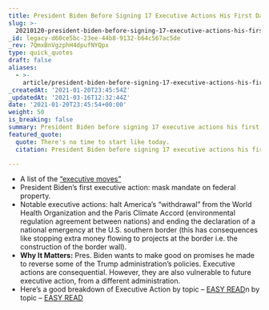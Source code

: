 ```yaml
---
title: President Biden Before Signing 17 Executive Actions His First Day in Office.
slug: >-
  20210120-president-biden-before-signing-17-executive-actions-his-first-day-in-office
_id: legacy-d60ce5bc-23ee-44b8-9132-b64c567ac5de
_rev: 7QmxBnVgzphH4dpufNYQpx
type: quick_quotes
draft: false
aliases:
  - >-
    article/president-biden-before-signing-17-executive-actions-his-first-day-in-office/
_createdAt: '2021-01-20T23:45:54Z'
_updatedAt: '2021-03-16T12:32:44Z'
date: '2021-01-20T23:45:54+00:00'
weight: 50
is_breaking: false
summary: President Biden before signing 17 executive actions his first day in office.
featured_quote:
  quote: There's no time to start like today.
  citation: President Biden before signing 17 executive actions his first day in office.

---
```

* A list of the [“executive moves”](https://www.cnn.com/2021/01/20/politics/executive-actions-biden/index.html)
* President Biden’s first executive action: mask mandate on federal property.
* Notable executive actions: halt America’s “withdrawal” from the World Health Organization and the Paris Climate Accord (environmental regulation agreement between nations) and ending the declaration of a national emergency at the U.S. southern border (this has consequences like stopping extra money flowing to projects at the border i.e. the construction of the border wall).
* **Why It Matters:** Pres. Biden wants to make good on promises he made to reverse some of the Trump administration’s policies. Executive actions are consequential. However, they are also vulnerable to future executive action, from a different administration.
* Here’s a good breakdown of Executive Action by topic – [EASY READ](https://www.pbs.org/newshour/politics/a-look-at-bidens-first-executive-orders-in-office)n by topic – [EASY READ](https://www.pbs.org/newshour/politics/a-look-at-bidens-first-executive-orders-in-office)